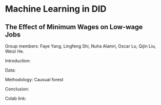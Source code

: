 # Machine Learning in DID
## The Effect of Minimum Wages on Low-wage Jobs
Group members: Faye Yang, Lingfeng Shi, Nuha Alamri, Oscar Lu, Qijin Liu, Weizi He.

Introduction:

Data:

Methodology: Causual forest

Conclusion:

Colab link:
